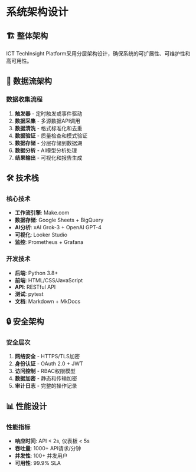 # 系统架构设计

## 🏗️ 整体架构

ICT TechInsight Platform采用分层架构设计，确保系统的可扩展性、可维护性和高可用性。

## 🔄 数据流架构

### 数据收集流程
1. **触发器** - 定时触发或事件驱动
2. **数据采集** - 多源数据API调用
3. **数据清洗** - 格式标准化和去重
4. **数据验证** - 质量检查和模式验证
5. **数据存储** - 分层存储到数据湖
6. **数据分析** - AI模型分析处理
7. **结果输出** - 可视化和报告生成

## 🛠️ 技术栈

### 核心技术
- **工作流引擎**: Make.com
- **数据存储**: Google Sheets + BigQuery
- **AI分析**: xAI Grok-3 + OpenAI GPT-4
- **可视化**: Looker Studio
- **监控**: Prometheus + Grafana

### 开发技术
- **后端**: Python 3.8+
- **前端**: HTML/CSS/JavaScript
- **API**: RESTful API
- **测试**: pytest
- **文档**: Markdown + MkDocs

## 🔒 安全架构

### 安全层次
1. **网络安全** - HTTPS/TLS加密
2. **身份认证** - OAuth 2.0 + JWT
3. **访问控制** - RBAC权限模型
4. **数据加密** - 静态和传输加密
5. **审计日志** - 完整的操作记录

## 📊 性能设计

### 性能指标
- **响应时间**: API < 2s, 仪表板 < 5s
- **吞吐量**: 1000+ API请求/分钟
- **并发性**: 100+ 并发用户
- **可用性**: 99.9% SLA
